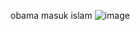 obama masuk islam
![image](https://user-images.githubusercontent.com/29671825/159226962-16f234bf-09a4-4d60-8b6d-7c8bb453d0fa.png)

